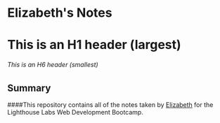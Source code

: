 # Elizabeth's Notes
# This is an H1 header (largest)
###### This is an H6 header (smallest)

## Summary
####This repository contains all of the notes taken by [Elizabeth](https://github.com/lizvas) for the Lighthouse Labs Web Development Bootcamp.
